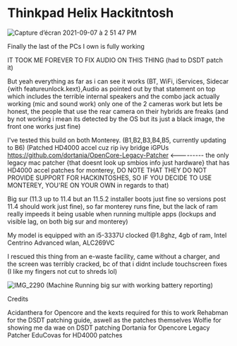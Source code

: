 # Thinkpad Helix Hackitntosh

![Capture d’écran 2021-09-07 à 2 51 47 PM](https://user-images.githubusercontent.com/76212533/132409347-6f81b2fe-140f-4830-9ad9-5a9b480e361f.png)

Finally the last of the PCs I own is fully working

IT TOOK ME FOREVER TO FIX AUDIO ON THIS THING (had to DSDT patch it)

But yeah everything as far as i can see it works (BT, WiFi, iServices, Sidecar {with featureunlock.kext},Audio as pointed out by that statement on top which includes the terrible internal speakers and the combo jack actually working (mic and sound work) only one of the 2 cameras work but lets be honest, the people that use the rear camera on their hybrids are freaks (and by not working i mean its detected by the OS but its just a black image, the front one works just fine)

I've tested this build on both Monterey. (B1,B2,B3,B4,B5, currently updating to B6) (Patched HD4000 accel cuz rip ivy bridge iGPUs  https://github.com/dortania/OpenCore-Legacy-Patcher <--------- the only legacy mac patcher {that doesnt look up smbios info just hardware} that has HD4000 accel patches for monterey, DO NOTE THAT THEY DO NOT PROVIDE SUPPORT FOR HACKINTOSHES, SO IF YOU DECIDE TO USE MONTEREY, YOU'RE ON YOUR OWN in regards to that) 

Big sur (11.3 up to 11.4 but an 11.5.2 installer boots just fine so versions post 11.4 should work just fine), so far monterey runs fine, but the lack of ram really impeeds it being usable when running multiple apps (lockups and visible lag, on both big sur and monterey)

My model is equipped with an i5-3337U clocked @1.8ghz, 4gb of ram, Intel Centrino Advanced wlan, ALC269VC

I rescued this thing from an e-waste facility, came without a charger, and the screen was terribly cracked, bc of that i didnt include touchscreen fixes (I like my fingers not cut to shreds lol) 

![IMG_2290](https://user-images.githubusercontent.com/76212533/132410536-d33f82f0-ea2b-4953-b93f-5f179d7ba565.JPG)
(Machine Running big sur with working battery reporting)


Credits

Acidanthera for Opencore and the kexts required for this to work
Rehabman for the DSDT patching guide, aswell as the patches themselves
Wolfie for showing me da wae on DSDT patching
Dortania for Opencore Legacy Patcher
EduCovas for HD4000 patches 

